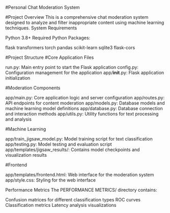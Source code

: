 #Personal Chat Moderation System

#Project Overview
This is a comprehensive chat moderation system designed to analyze and filter inappropriate content using machine learning techniques.
System Requirements

Python 3.8+
Required Python Packages:

flask
transformers
torch
pandas
scikit-learn
sqlite3
flask-cors

#Project Structure
#Core Application Files

run.py: Main entry point to start the Flask application
config.py: Configuration management for the application
app/__init__.py: Flask application initialization

#Moderation Components

app/main.py: Core application logic and server configuration
app/routes.py: API endpoints for content moderation
app/models.py: Database models and machine learning model definitions
app/database.py: Database connection and interaction methods
app/utils.py: Utility functions for text processing and analysis

#Machine Learning

app/train_jigsaw_model.py: Model training script for text classification
app/testing.py: Model testing and evaluation script
app/templates/jigsaw_results/: Contains model checkpoints and visualization results

#Frontend

app/templates/frontend.html: Web interface for the moderation system
app/style.css: Styling for the web interface

Performance Metrics
The PERFORMANCE METRICS/ directory contains:

Confusion matrices for different classification types
ROC curves
Classification metrics
Latency analysis visualizations
